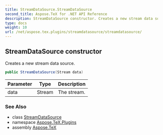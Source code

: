 ```yaml
---
title: StreamDataSource.StreamDataSource
second_title: Aspose.TeX for .NET API Reference
description: StreamDataSource constructor. Creates a new stream data source
type: docs
weight: 10
url: /net/aspose.tex.plugins/streamdatasource/streamdatasource/
---
```

## StreamDataSource constructor

Creates a new stream data source.

```csharp
public StreamDataSource(Stream data)
```

| Parameter | Type | Description |
| --- | --- | --- |
| data | Stream | The stream. |

### See Also

* class [StreamDataSource](../)
* namespace [Aspose.TeX.Plugins](../../streamdatasource/)
* assembly [Aspose.TeX](../../../)


